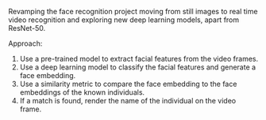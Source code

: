 Revamping the face recognition project moving from still images to real time video recognition and exploring new deep learning models, apart from ResNet-50.

Approach:
1. Use a pre-trained model to extract facial features from the video frames.
2. Use a deep learning model to classify the facial features and generate a face embedding.
3. Use a similarity metric to compare the face embedding to the face embeddings of the known individuals.
4. If a match is found, render the name of the individual on the video frame.